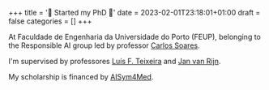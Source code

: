 +++
title = '🎉 Started my PhD 🎉'
date = 2023-02-01T23:18:01+01:00
draft = false
categories = []
+++

At Faculdade de Engenharia da Universidade do Porto (FEUP), belonging to the Responsible AI group led by professor [Carlos Soares](https://scholar.google.pt/citations?user=NKIi7CUAAAAJ&hl=pt-PT).

I'm supervised by professores [Luís F. Teixeira](https://scholar.google.pt/citations?hl=pt-PT&user=WLOWIngoRCoC) and [Jan van Rijn](https://www.universiteitleiden.nl/en/staffmembers/jan-van-rijn#tab-1).

My scholarship is financed by [AISym4Med](https://aisym4med.eu/).